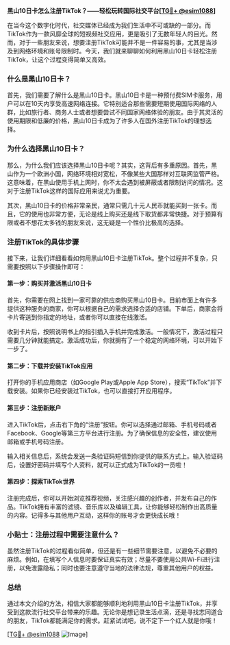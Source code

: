 **黑山10日卡怎么注册TikTok？——轻松玩转国际社交平台[[TG💪+ @esim1088](https://t.me/s/esim1088)]**

在当今这个数字化时代，社交媒体已经成为我们生活中不可或缺的一部分。而TikTok作为一款风靡全球的短视频社交应用，更是吸引了无数年轻人的目光。然而，对于一些朋友来说，想要注册TikTok可能并不是一件容易的事，尤其是当涉及到网络环境和账号限制时。今天，我们就来聊聊如何利用黑山10日卡轻松注册TikTok，让这个过程变得简单又高效。

### 什么是黑山10日卡？

首先，我们需要了解什么是黑山10日卡。黑山10日卡是一种预付费SIM卡服务，用户可以在10天内享受高速网络连接。它特别适合那些需要短期使用国际网络的人群，比如旅行者、商务人士或者想要尝试不同国家网络体验的朋友。由于其灵活的使用期限和低廉的价格，黑山10日卡成为了许多人在国外注册TikTok的理想选择。

### 为什么选择黑山10日卡？

那么，为什么我们应该选择黑山10日卡呢？其实，这背后有多重原因。首先，黑山作为一个欧洲小国，网络环境相对宽松，不像某些大国那样对互联网监管严格。这意味着，在黑山使用手机上网时，你不太会遇到被屏蔽或者限制访问的情况。这对于注册TikTok这样的国际应用来说尤为重要。

其次，黑山10日卡的价格非常亲民，通常只需几十元人民币就能买到一张卡。而且，它的使用也非常方便，无论是线上购买还是线下取货都非常快捷。对于预算有限或者不想花太多钱的朋友来说，这无疑是一个性价比极高的选择。

### 注册TikTok的具体步骤

接下来，让我们详细看看如何用黑山10日卡注册TikTok。整个过程并不复杂，只需要按照以下步骤操作即可：

#### 第一步：购买并激活黑山10日卡

首先，你需要在网上找到一家可靠的供应商购买黑山10日卡。目前市面上有许多提供这种服务的商家，你可以根据自己的需求选择合适的店铺。下单后，商家会将卡片寄送到你指定的地址，或者你可以直接在线激活。

收到卡片后，按照说明书上的指引插入手机并完成激活。一般情况下，激活过程只需要几分钟就能搞定。激活成功后，你就拥有了一个稳定的网络环境，可以开始下一步了。

#### 第二步：下载并安装TikTok应用

打开你的手机应用商店（如Google Play或Apple App Store），搜索“TikTok”并下载安装。如果你已经安装过TikTok，也可以直接打开应用程序。

#### 第三步：注册新账户

进入TikTok后，点击右下角的“注册”按钮。你可以选择通过邮箱、手机号码或者Facebook、Google等第三方平台进行注册。为了确保信息的安全性，建议使用邮箱或手机号码注册。

输入相关信息后，系统会发送一条验证码短信到你提供的联系方式上。输入验证码后，设置好密码并填写个人资料，就可以正式成为TikTok的一员啦！

#### 第四步：探索TikTok世界

注册完成后，你可以开始浏览推荐视频，关注感兴趣的创作者，并发布自己的作品。TikTok拥有丰富的滤镜、音乐库以及编辑工具，让你能够轻松制作出高质量的内容。记得多与其他用户互动，这样你的账号才会更快成长哦！

### 小贴士：注册过程中需要注意什么？

虽然注册TikTok的过程看似简单，但还是有一些细节需要注意，以避免不必要的麻烦。例如，在填写个人信息时要保证真实有效；尽量不要使用公共Wi-Fi进行注册，以免泄露隐私；同时也要注意遵守当地的法律法规，尊重其他用户的权益。

### 总结

通过本文介绍的方法，相信大家都能够顺利地利用黑山10日卡注册TikTok，并享受到这款流行社交平台带来的乐趣。无论你是想记录生活点滴，还是寻找志同道合的朋友，TikTok都能满足你的需求。赶紧试试吧，说不定下一个红人就是你哦！

[[TG💪+ @esim1088](https://t.me/s/esim1088) ![Image](https://i.postimg.cc/4NQfJmqS/Snipaste-2025-05-13-00-14-12.png)]